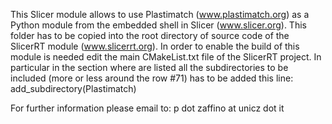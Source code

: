 This Slicer module allows to use Plastimatch (www.plastimatch.org) as a Python module from the embedded shell in Slicer (www.slicer.org).
This folder has to be copied into the root directory of source code of the SlicerRT module (www.slicerrt.org).
In order to enable the build of this module is needed edit the main CMakeList.txt file of the SlicerRT project.
In particular in the section where are listed all the subdirectories to be included (more or less around the row #71) has to be added this line:
add_subdirectory(Plastimatch)

For further information please email to: p dot zaffino at unicz dot it
